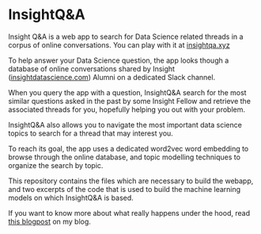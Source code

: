 # InsightQ&A
Insight Q&A is a web app to search for Data Science related threads in a corpus of online conversations. You can play with it at <a href="http://insightqa.xyz/">insightqa.xyz</a>

To help answer your Data Science question, the app looks though a database of online conversations shared by Insight (<a href="https://www.insightdatascience.com/">insightdatascience.com</a>) Alumni on a dedicated Slack channel. </br>

When you query the app with a question, InsightQ&A search for the most similar questions asked in the past by some Insight Fellow and retrieve the associated threads for you, hopefully helping you out with your problem.

InsightQ&A also allows you to navigate the most important data science topics to search for a thread that may interest you.

To reach its goal, the app uses a dedicated word2vec word embedding to browse through the online database, and topic modelling techniques to organize the search by topic.

This repository contains the files which are necessary to build the webapp, and two excerpts of the code that is used to build the machine learning models on which InsightQ&A is based.

If you want to know more about what really happens under the hood, read <a href="http://insightqa.xyz/">this blogpost</a> on my blog.
